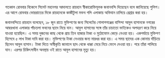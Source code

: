 গতকাল রোববার বিকেলে সিলেট মহানগর আদালতে রায়হান স্বীকারোক্তিমূলক জবানবন্দি দিয়েছেন বলে জানিয়েছে পুলিশ। এর আগে রোববার ভোররাতের দিকে রায়হানকে কাজীটুলা মক্তব গলি এলাকায় অভিযান চালিয়ে গ্রেপ্তার করা হয়।

জবানবন্দিতে রায়হান বলেছেন, ১৮ জুন রাতে মুক্তিপণের জন্য সিলেটের গোলাপগঞ্জের বাসিন্দা আবুল হাসানকে নগরের আম্বরখানা এলাকার পাঁচতলা ভবনের ছাদে নিয়ে যান। আবুল হাসানের সঙ্গে তাঁর চাচাতো ভাইকেও অপহরণ করে নিয়ে যাওয়া হয়েছিল। এ সময় দুজনের কাছ থেকে প্রায় তিন হাজার টাকা ও মুঠোফোন কেড়ে নেওয়া হয়। একপর্যায়ে মুক্তিপণ হিসেবে ৫ লাখ টাকা দাবি করা হয়। মুক্তিপণের টাকা নেওয়ার জন্য মারধর করা হয়। এ সময় ছাদের এক কোনায় দাঁড়িয়ে ছিলেন আবুল হাসান। টাকা দিতে অস্বীকৃতি জানালে ছাদ থেকে ধাক্কা মেরে নিচে ফেলে দেওয়া হয়। পরে তাঁরা পালিয়ে যান। এরপর চিকিৎসাধীন অবস্থায় ওই রাতে আবুল হাসানের মৃত্যু হয়।
